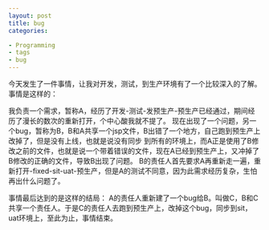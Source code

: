 ```yaml
---
layout: post
title: bug
categories:

- Programming
- tags
- bug
---
```


今天发生了一件事情，让我对开发，测试，到生产环境有了一个比较深入的了解。事情是这样的：

我负责一个需求，暂称A，经历了开发-测试-发预生产-预生产已经通过，期间经历了漫长的数次的重新打开，个中心酸我就不提了。
现在出现了一个问题，另一个bug，暂称为B，B和A共享一个jsp文件，B出错了一个地方，自己跑到预生产上改掉了，但是没有上线，也就是说没有同步
到所有的环境上，而A正是使用了B修改之前的文件，也就是说一个带着错误的文件，现在A已经到预生产上，又冲掉了B修改的正确的文件，导致B出现了问题。
B的责任人首先要求A再重新走一遍，重新打开-fixed-sit-uat-预生产，但是A的测试不同意，因为此需求经历复杂，生怕再出什么问题了。


事情最后达到的是这样的结局：
A的责任人重新建了一个bug给B。叫做C，B和C共享一个责任人。于是C的责任人去跑到预生产上，改掉这个bug，同步到sit，uat环境上，至此为止，事情结束。
